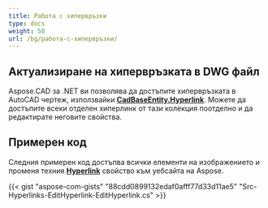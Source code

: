 ```yaml
---
title: Работа с хипервръзки
type: docs
weight: 50
url: /bg/работа-с-хипервръзки/
---
```


## **Актуализиране на хипервръзката в DWG файл**

Aspose.CAD за .NET ви позволява да достъпите хипервръзката в AutoCAD чертеж, използвайки [**CadBaseEntity.Hyperlink**](https://reference.aspose.com/cad/net/aspose.cad.fileformats.cad.cadobjects/cadbaseentity/properties/hyperlink). Можете да достъпите всеки отделен хиперлинк от тази колекция поотделно и да редактирате неговите свойства.

## Примерен код

Следния примерен код достъпва всички елементи на изображението и променя техния [**Hyperlink**](https://reference.aspose.com/cad/net/aspose.cad.fileformats.cad.cadobjects/cadbaseentity/properties/hyperlink) свойство към уебсайта на Aspose.

{{< gist "aspose-com-gists" "88cdd0899132edaf0afff77d33d11ae5" "Src-Hyperlinks-EditHyperlink-EditHyperlink.cs" >}}
